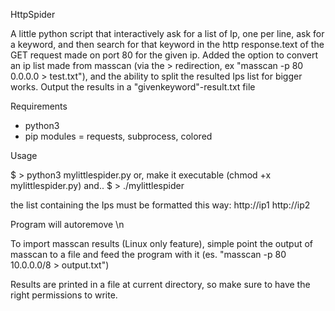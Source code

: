 HttpSpider

A little python script that interactively ask for a list of Ip, one per line, ask for a keyword, and then search for that keyword in the http response.text of the GET request made on port 80 for the given ip. Added the option to convert an ip list made from masscan (via the > redirection, ex "masscan -p 80 0.0.0.0 > test.txt"), and the ability to split the resulted Ips list for bigger works. Output the results in a "givenkeyword"-result.txt file

Requirements

- python3
- pip  modules = requests, subprocess, colored

Usage

$ > python3 mylittlespider.py
or, make it executable (chmod +x mylittlespider.py) and..
$ > ./mylittlespider

the list containing the Ips must be formatted this way:
http://ip1
http://ip2

Program will autoremove \n

To import masscan results (Linux only feature), simple point the output of masscan to a file and feed the program with it (es. "masscan -p 80 10.0.0.0/8 > output.txt")

Results are printed in a file at current directory, so make sure to have the right permissions to write.
